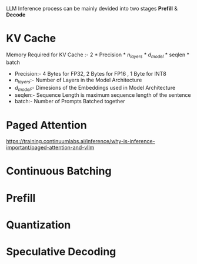LLM Inference process can be mainly devided into two stages **Prefill** & **Decode**


# KV Cache

 Memory Required for KV Cache :- 2 * Precision * $n_{layers}$ * $d_{model}$ * seqlen * batch
 - Precision:- 4 Bytes for FP32, 2 Bytes for FP16 , 1 Byte for INT8
 - $n_{layers}$:- Number of Layers in the Model Architecture
 - $d_{model}$:- Dimesions of the Embeddings used in Model Architecture
 - seqlen:- Sequence Length is maximum sequence length of the sentence 
 - batch:- Number of Prompts Batched together
 
# Paged Attention
 https://training.continuumlabs.ai/inference/why-is-inference-important/paged-attention-and-vllm
# Continuous Batching
# Prefill
# Quantization
# Speculative Decoding


